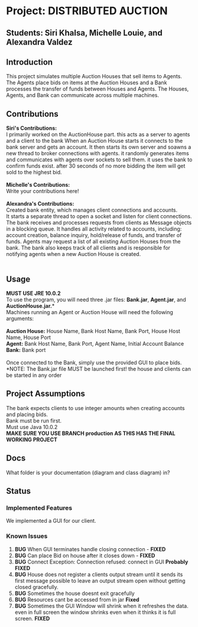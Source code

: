 # Project: DISTRIBUTED AUCTION
## Students:  Siri Khalsa, Michelle Louie, and Alexandra Valdez

## Introduction
This project simulates multiple Auction Houses that sell items to Agents. 
The Agents place bids on items at the Auction Houses and a Bank processes 
the transfer of funds between Houses and Agents. The Houses, Agents, and Bank 
can communicate across multiple machines. 

## Contributions
**Siri's Contributions:**<br>
I primarily worked on the AuctionHouse part. this acts as a server to agents and a client  to the bank
When an Auction House starts it connects to the bank server and gets an account. It then starts its own server
and soawns a new thread to broker connections with agents. it randomly generates items and communicates with agents over sockets
to sell them. it uses the bank to confirm funds exist. after 30 seconds of no more bidding the item will get sold to the highest bid.
<br><br>
**Michelle's Contributions:**<br>
Write your contributions here!
<br><br>
**Alexandra's Contributions:**<br>
Created bank entity, which manages client connections and accounts.   
It starts a separate thread to open a socket and listen for client connections.
The bank receives and processes requests from clients as Message objects in a blocking queue.
It handles all activity related to accounts, including: 
account creation, balance inquiry, hold/release of funds, and transfer of funds.
Agents may request a list of all existing Auction Houses from the bank.
The bank also keeps track of all clients and is responsible for notifying agents 
when a new Auction House is created.
<br><br>


## Usage

**MUST USE JRE 10.0.2**<br>
To use the program, you will need three .jar files: **Bank.jar**, **Agent.jar**, and **AuctionHouse.jar.***<br>
Machines running an Agent or Auction House will need the following arguments: <br><br>
**Auction House:** House Name, Bank Host Name, Bank Port, House Host Name, House Port<br>
**Agent:** Bank Host Name, Bank Port, Agent Name, Initial Account Balance<br>
**Bank:** Bank port<br><br>
Once connected to the Bank, simply use the provided GUI to place bids. 
<br>
*NOTE: The Bank.jar file MUST be launched first! the house and clients can be started in any order

## Project Assumptions
The bank expects clients to use integer amounts when creating accounts and placing bids. <br>
Bank must be run first.<br>
Must use Java 10.0.2<br>
**MAKE SURE YOU USE BRANCH production AS THIS HAS THE FINAL WORKING PROJECT**
## Docs
What folder is your documentation (diagram and class diagram) in?

## Status
### Implemented Features

We implemented a GUI for our client.

### Known Issues
1. **BUG** When GUI terminates handle closing connection - **FIXED**
2. **BUG** Can place Bid on house after it closes down - **FIXED**
3. **BUG** Connect Exception: Connection refused: connect in GUI **Probably FIXED**
4. **BUG** House does not register a clients output stream until it sends its first message
possible to leave an output stream open without getting closed gracefully.
5. **BUG** Sometimes the house doesnt exit gracefully
6. **BUG** Resources cant be accessed from in jar **Fixed**
7. **BUG** Sometimes the GUI Window will shrink when it refreshes the data. even in full screen the window shrinks even when it thinks it is full screen. **FIXED**
